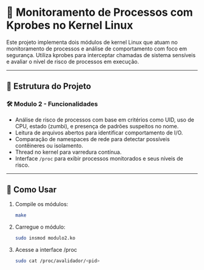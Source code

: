 # 🧠 Monitoramento de Processos com Kprobes no Kernel Linux

Este projeto implementa dois módulos de kernel Linux que atuam no monitoramento de processos e análise de comportamento com foco em segurança. Utiliza kprobes para interceptar chamadas de sistema sensíveis e avaliar o nível de risco de processos em execução.

---

## 📁 Estrutura do Projeto

### 🛠️ Modulo 2 - Funcionalidades
- Análise de risco de processos com base em critérios como UID, uso de CPU, estado (zumbi), e presença de padrões suspeitos no nome.
- Leitura de arquivos abertos para identificar comportamento de I/O.
- Comparação de namespaces de rede para detectar possíveis contêineres ou isolamento.
- Thread no kernel para varredura contínua.
- Interface `/proc` para exibir processos monitorados e seus níveis de risco.

---

## 🚀 Como Usar

1. Compile os módulos:
   ```bash
   make

2. Carregue o módulo:
   ```bash
   sudo insmod modulo2.ko

3. Acesse a interface /proc
   ```bash
   sudo cat /proc/avalidador/<pid>
